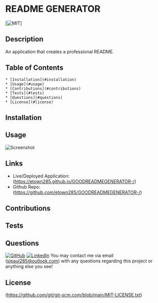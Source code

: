 # README GENERATOR
  [![MIT](https://img.shields.io/badge/license-MIT-green?style=plastic)]

  ## Description
  An application that creates a professional README. 
  ## Table of Contents
    * [Installation](#installation)
    * [Usage](#usage)
    * [Contributions](#contributions)
    * [Tests](#tests)
    * [Questions](#questions)
    * [License](#license)
  <a name="installation"></a>
  ## Installation
  
  <a name="usage"></a>
  ## Usage
  ![Screenshot](https://github.com/etown285/READMEGENERATOR-/blob/main/Develop/GOODREADMEGENERATOR.gif)
  ## Links
  * Live/Deployed Application: (https://etown285.github.io/GOODREADMEGENERATOR-/)
  * Github Repo: (https://github.com/etown285/GOODREADMEGENERATOR-/)
  <a name="contributions"></a>
  ## Contributions
  
  <a name="test"></a>
  ## Tests
  
  <a name="questions"></a>
  ## Questions
  [![GitHub](https://img.shields.io/badge/Github-Click%20Here-orange)](https://github.com/etown285) 
  [![LinkedIn](https://img.shields.io/badge/LinkedIn-Click%20Here-yellowgreen)](https://www.linkedin.com/in/stevenjamespaul/)
  You may contact me via email (sjpaul285@outlook.com) with any questions regarding this project or anything else you see!
  <a name="license"></a>
  ## License
  (https://github.com/git/git-scm.com/blob/main/MIT-LICENSE.txt)
